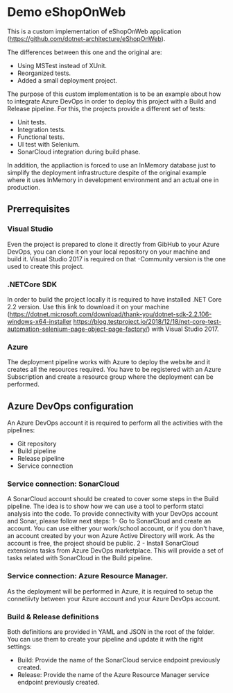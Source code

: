 # Demo eShopOnWeb

This is a custom implementation of eShopOnWeb application (https://github.com/dotnet-architecture/eShopOnWeb).

The differences between this one and the original are:
- Using MSTest instead of XUnit.
- Reorganized tests.
- Added a small deployment project.

The purpose of this custom implementation is to be an example about how to integrate Azure DevOps in order to deploy this project with a Build and Release pipeline. For this, the projects provide a different set of tests:
- Unit tests.
- Integration tests.
- Functional tests.
- UI test with Selenium.
- SonarCloud integration during build phase.

In addition, the appliaction is forced to use an InMemory database just to simplify the deployment infrastructure despite of the original example where it uses InMemory in development environment and an actual one in production.

## Prerrequisites

### Visual Studio 
Even the project is prepared to clone it directly from GibHub to your Azure DevOps, you can clone it on your local repository on your machine and build it. Visual Studio 2017 is required on that -Community version is the one used to create this project.

### .NETCore SDK
In order to build the project locally it is required to have installed .NET Core 2.2 version. Use this link to download it on your machine (https://dotnet.microsoft.com/download/thank-you/dotnet-sdk-2.2.106-windows-x64-installer
https://blog.testproject.io/2018/12/18/net-core-test-automation-selenium-page-object-page-factory/) with Visual Studio 2017.

### Azure
The deployment pipeline works with Azure to deploy the website and it creates all the resources required. You have to be registered with an Azure Subscription and create a resource group where the deployment can be performed.

## Azure DevOps configuration
An Azure DevOps account it is required to perform all the activities with the pipelines:
- Git repository
- Build pipeline
- Release pipeline
- Service connection

### Service connection: SonarCloud
A SonarCloud account should be created to cover some steps in the Build pipeline. The idea is to show how we can use a tool to perform statci analysis into the code. To provide connectivity with your DevOps account and Sonar, please follow next steps:
1- Go to SonarCloud and create an account. You can use either your work/school account, or if you don't have, an account created by your won Azure Active Directory will work. As the account is free, the project should be public.
2 - Install SonarCloud extensions tasks from Azure DevOps marketplace. This will provide a set of tasks related with SonarCloud in the Build pipeline.

### Service connection: Azure Resource Manager.
As the deployment will be performed in Azure, it is required to setup the connetiivty between your Azure account and your Azure DevOps account.

### Build & Release definitions
Both definitions are provided in YAML and JSON in the root of the folder. You can use them to create your pipeline and update it with the right settings:
- Build: Provide the name of the SonarCloud service endpoint previously created.
- Release: Provide the name of the Azure Resource Manager service endpoint previously created.
